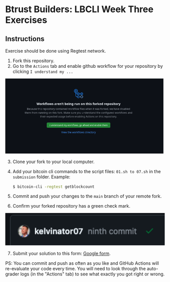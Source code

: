# Btrust Builders: LBCLI Week Three Exercises

## Instructions

Exercise should be done using Regtest network.

1. Fork this repository.
2. Go to the `Actions` tab and enable github workflow for your repository by clicking `I understand my ...`

<img src="https://github.com/btrust-builders/lbcli-week-3-exercises/blob/main/enable-github-actions.png" width="500" />

3. Clone your fork to your local computer.
4. Add your bitcoin cli commands to the script files: `01.sh to 07.sh` in the `submission` folder. Example:
   ```sh
   $ bitcoin-cli -regtest getblockcount
   ```
5. Commit and push your changes to the `main` branch of your remote fork.

6. Confirm your forked repository has a green check mark.

<img src="https://github.com/btrust-builders/lbcli-week-3-exercises/blob/main/success.png" width="1000" />

7. Submit your solution to this form: [Google form](https://forms.gle/eDRGAJXpLqRxEExR6).

PS: You can commit and push as often as you like and GitHub Actions will re-evaluate your code every time.
You will need to look through the auto-grader logs (in the "Actions" tab) to see what exactly you got right or wrong.
